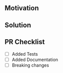 <!--
Thank you for your Pull Request. Please provide a description above and review
the requirements below.

Bug fixes and new features should include tests.

Contributors guide: https://github.com/paradigmxyz/cryo/blob/master/CONTRIBUTING.md

The contributors guide includes instructions for running ruff and building the
documentation.
-->

## Motivation

<!--
Explain the context and why you're making that change. What is the problem
you're trying to solve? In some cases there is not a problem and this can be
thought of as being the motivation for your change.
-->

## Solution

<!--
Summarize the solution and provide any necessary context needed to understand
the code change.
-->

## PR Checklist

-   [ ] Added Tests
-   [ ] Added Documentation
-   [ ] Breaking changes
